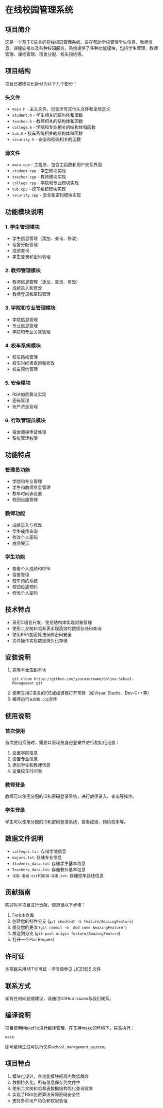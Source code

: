 # 在线校园管理系统

## 项目简介
这是一个基于C语言的在线校园管理系统，旨在帮助学校管理学生信息、教师信息、课程安排以及各种校园服务。系统提供了多种功能模块，包括学生管理、教师管理、课程管理、宿舍分配、校车预约等。

## 项目结构

项目已被模块化拆分为以下几个部分：

### 头文件
- `main.h` - 主头文件，包含所有其他头文件和全局定义
- `student.h` - 学生相关的结构体和函数
- `teacher.h` - 教师相关的结构体和函数
- `college.h` - 学院和专业相关的结构体和函数
- `bus.h` - 校车系统相关的结构体和函数
- `security.h` - 安全和密码相关的函数

### 源文件
- `main.cpp` - 主程序，包含主函数和用户交互界面
- `student.cpp` - 学生模块实现
- `teacher.cpp` - 教师模块实现
- `college.cpp` - 学院和专业模块实现
- `bus.cpp` - 校车系统模块实现
- `security.cpp` - 安全和密码模块实现

## 功能模块说明

### 1. 学生管理模块
- 学生信息管理（添加、查询、修改）
- 宿舍分配管理
- 成绩查询
- 学生登录和密码管理

### 2. 教师管理模块
- 教师信息管理（添加、查询、修改）
- 成绩录入和修改
- 教师登录和密码管理

### 3. 学院和专业管理模块
- 学院信息管理
- 专业信息管理
- 学院和专业关联管理

### 4. 校车系统模块
- 校车路线管理
- 校车时间表查询和修改
- 校车预约管理

### 5. 安全模块
- RSA加密算法实现
- 密码管理
- 账户资金管理

### 6. 行政管理员模块
- 宿舍调换申请处理
- 系统管理权限

## 功能特点

### 管理员功能
- 学院和专业管理
- 学生和教师信息管理
- 校车时间表设置
- 校园设施管理

### 教师功能
- 成绩录入与修改
- 学生成绩查询
- 修改个人密码
- 成绩展示

### 学生功能
- 查看个人成绩和GPA
- 宿舍管理
- 校车预约系统
- 校园设施预约
- 修改个人密码

## 技术特点
- 采用C语言开发，使用结构体实现对象管理
- 使用二叉树和哈希表实现高效的数据存储和查询
- 使用RSA加密算法保障密码安全
- 文件操作实现数据持久化存储

## 安装说明
1. 克隆本仓库到本地
   ```
   git clone https://github.com/yourusername/Online-School-Management.git
   ```
2. 使用支持C语言的IDE或编译器打开项目（如Visual Studio、Dev-C++等）
3. 编译运行`主函数.cpp`文件

## 使用说明
### 首次使用
首次使用系统时，需要以管理员身份登录并进行初始化设置：
1. 设置学院信息
2. 设置专业信息
3. 添加学生和教师信息
4. 设置校车时间表

### 教师登录
教师可以使用分配的ID和密码登录系统，进行成绩录入、查询等操作。

### 学生登录
学生可以使用分配的ID和密码登录系统，查看成绩、预约校车等。

## 数据文件说明
- `colleges.txt`: 存储学院信息
- `majors.txt`: 存储专业信息
- `Students_data.txt`: 存储学生基本信息
- `Teachers_data.txt`: 存储教师基本信息
- `浑南-南湖.txt`和`南湖-浑南.txt`: 存储校车路线信息

## 贡献指南
欢迎对本项目进行贡献。请遵循以下步骤：
1. Fork本仓库
2. 创建您的特性分支 (`git checkout -b feature/AmazingFeature`)
3. 提交您的更改 (`git commit -m 'Add some AmazingFeature'`)
4. 推送到分支 (`git push origin feature/AmazingFeature`)
5. 打开一个Pull Request

## 许可证
本项目采用MIT许可证 - 详情请参见 [LICENSE](LICENSE) 文件

## 联系方式
如有任何问题或建议，请通过GitHub Issues与我们联系。

## 编译说明
项目使用Makefile进行编译管理，在支持make的环境下，只需执行：

```
make
```

即可编译生成可执行文件`school_management_system`。

## 项目特点
1. 模块化设计，各功能模块间高内聚低耦合
2. 数据持久化，所有信息保存到文件中
3. 使用二叉树和哈希表数据结构优化查询效率
4. 实现了RSA加密算法保障密码安全性
5. 支持多种用户角色和权限管理
